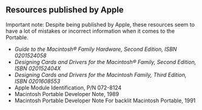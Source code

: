## Resources published by Apple

Important note: Despite being published by Apple, these resources seem to have a lot of mistakes or incorrect information when it comes to the Portable.

- *Guide to the Macintosh® Family Hardware, Second Edition, ISBN 0201524058*
- *Designing Cards and Drivers for the Macintosh® Family, Second Edition, ISBN 020152404X*
- *Designing Cards and Drivers for the Macintosh Family, Third Edition, ISBN 0201608553*
- Apple Module Identification, P/N 072-8124
- Macintosh Portable Developer Note, 1989
- Macintosh Portable Developer Note For backlit Macintosh Portable, 1991